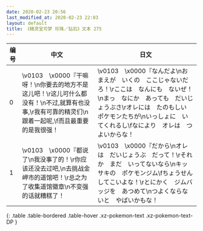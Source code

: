 ```yaml
---
date: 2020-02-23 20:56
last_modified_at: 2020-02-23 22:03
layout: default
title: 《精灵宝可梦 珍珠／钻石》文本 275
---
```

| 编号 | 中文 | 日文 |
| ---- | ---- | ---- |
| 0 | \v0103　\x0000『干嘛呀！\n你要去的地方不是这儿吧！\r这儿可什么都没有！\n不过,就算有也没事,\r我有可靠的精灵们\n跟着一起呢,\f而且最重要的是我很强！ | \v0103　\x0000『なんだよ\nおまえが　いくの　ここじゃないだろ！\rここは　なんにも　ないぜ！\nまっ　なにか　あっても　だいじょうぶさ\rオレには　たのもしい　ポケモンたちが\nいっしょに　いてくれるし\fなにより　オレは　つよいからな！ |
| 1 | \v0103　\x0000『都说了\n我没事了的！\r你应该还没去过吧,\n去挑战金岬市的道馆吧！\r总之为了收集道馆徽章\n不变强的话就糟糕了！ | \v0103　\x0000『だから\nオレは　だいじょうぶ　だって！\rそれか　まだ　いってないなら\nキッサキの　ポケモンジム\fちょうせん　してこいよな！\rとにかく　ジムバッジを　あつめて\nつよくならないと　やばいかもな！ |
{: .table .table-bordered .table-hover .xz-pokemon-text .xz-pokemon-text-DP }